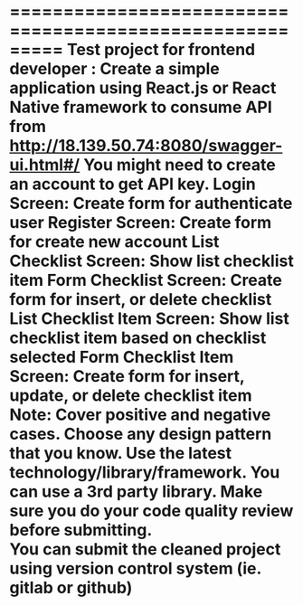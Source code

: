 =========================================================
Test project for frontend developer :
Create a simple application using React.js or React Native framework to consume API from http://18.139.50.74:8080/swagger-ui.html#/
You might need to create an account to get API key.
Login Screen:
Create form for authenticate user
Register Screen:
Create form for create new account
List Checklist Screen:
Show list checklist item
Form Checklist Screen:
Create form for insert, or delete checklist
List Checklist Item Screen:
Show list checklist item based on checklist selected
Form Checklist Item Screen:
Create form for insert, update, or delete checklist item
Note:
Cover positive and negative cases.
Choose any design pattern that you know.
Use the latest technology/library/framework.
You can use a 3rd party library.
Make sure you do your code quality review before submitting.  
You can submit the cleaned project using version control system (ie. gitlab or github)
======================================================